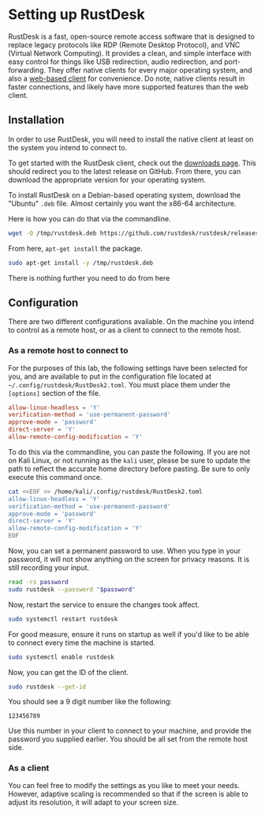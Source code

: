 # Setting up RustDesk

RustDesk is a fast, open-source remote access software that is designed to replace legacy protocols like RDP (Remote Desktop Protocol), and VNC (Virtual Network Computing). It provides a clean, and simple interface with easy control for things like USB redirection, audio redirection, and port-forwarding. They offer native clients for every major operating system, and also a [web-based client](https://rustdesk.com/web/) for convenience. Do note, native clients result in faster connections, and likely have more supported features than the web client.

## Installation

In order to use RustDesk, you will need to install the native client at least on the system you intend to connect to.

To get started with the RustDesk client, check out the [downloads page](https://rustdesk.com/download). This should redirect you to the latest release on GitHub. From there, you can download the appropriate version for your operating system.

To install RustDesk on a Debian-based operating system, download the "Ubuntu" `.deb` file. Almost certainly you want the x86-64 architecture.

Here is how you can do that via the commandline.
```bash
wget -O /tmp/rustdesk.deb https://github.com/rustdesk/rustdesk/releases/download/1.3.8/rustdesk-1.3.8-x86_64.deb
```

From here, `apt-get install` the package.
```bash
sudo apt-get install -y /tmp/rustdesk.deb
```

There is nothing further you need to do from here

## Configuration

There are two different configurations available. On the machine you intend to control as a remote host, or as a client to connect to the remote host.

### As a remote host to connect to

For the purposes of this lab, the following settings have been selected for you, and are available to put in the configuration file located at `~/.config/rustdesk/RustDesk2.toml`. You must place them under the `[options]` section of the file.

```toml
allow-linux-headless = 'Y'  
verification-method = 'use-permanent-password'  
approve-mode = 'password'  
direct-server = 'Y'  
allow-remote-config-modification = 'Y'
```

To do this via the commandline, you can paste the following. If you are not on Kali Linux, or not running as the `kali` user, please be sure to update the path to reflect the accurate home directory before pasting. Be sure to only execute this command once.
```bash
cat <<EOF >> /home/kali/.config/rustdesk/RustDesk2.toml
allow-linux-headless = 'Y'  
verification-method = 'use-permanent-password'  
approve-mode = 'password'  
direct-server = 'Y'  
allow-remote-config-modification = 'Y'
EOF
```

Now, you can set a permanent password to use. When you type in your password, it will not show anything on the screen for privacy reasons. It is still recording your input.
```bash
read -rs password
sudo rustdesk --password "$password"
```

Now, restart the service to ensure the changes took affect.
```bash
sudo systemctl restart rustdesk
```

For good measure, ensure it runs on startup as well if you'd like to be able to connect every time the machine is started.
```bash
sudo systemctl enable rustdesk
```

Now, you can get the ID of the client.
```bash
sudo rustdesk --get-id
```

You should see a 9 digit number like the following:
```
123456789
```

Use this number in your client to connect to your machine, and provide the password you supplied earlier. You should be all set from the remote host side.

### As a client

You can feel free to modify the settings as you like to meet your needs. However, adaptive scaling is recommended so that if the screen is able to adjust its resolution, it will adapt to your screen size.